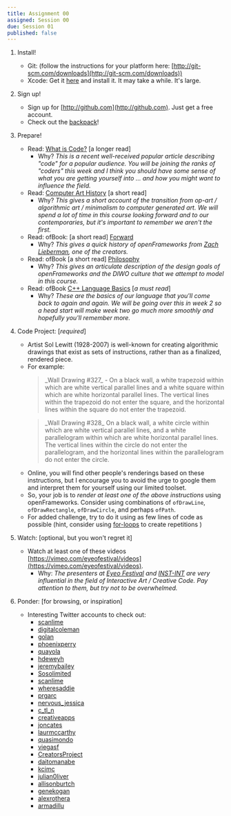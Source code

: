 ```yaml
---
title: Assignment 00
assigned: Session 00
due: Session 01
published: false
---
```


1. Install!
    - Git: (follow the instructions for your platform here: [http://git-scm.com/downloads](http://git-scm.com/downloads))
    - Xcode: Get it [here](https://itunes.apple.com/us/app/xcode/id497799835?mt=12) and install it. It may take a while. It's large.
2. Sign up!
    - Sign up for [http://github.com](http://github.com). Just get a free account.
    - Check out the [backpack](https://education.github.com/pack)!
3. Prepare!
    - Read: [What is Code?](http://www.bloomberg.com/graphics/2015-paul-ford-what-is-code/) [a longer read]
        - Why? _This is a recent well-received popular article describing "code" for a popular audience. You will be joining the ranks of "coders" this week and I think you should have some sense of what you are getting yourself into ... and how you might want to influence the field._
    - Read: [Computer Art History](http://www.vam.ac.uk/content/articles/a/computer-art-history/) [a short read]
        - Why? _This gives a short account of the transition from op-art / algorithmic art / minimalism to computer generated art. We will spend a lot of time in this course looking forward and to our contemporaries, but it's important to remember we aren't the first._
    - Read: ofBook: [a short read] [Forward](http://openframeworks.cc/ofBook/chapters/foreword.html)
        - Why? _This gives a quick history of openFrameworks from [Zach Lieberman](http://thesystemis.com/), one of the creators._
    - Read: ofBook [a short read] [Philosophy](http://openframeworks.cc/ofBook/chapters/of_philosophy.html)
        - Why? _This gives an articulate description of the design goals of openFrameworks and the DIWO culture that we attempt to model in this course._
    - Read: ofBook [C++ Language Basics](http://openframeworks.cc/ofBook/chapters/cplusplus_basics.html) [*a must read*]
        - Why? _These are the basics of our language that you'll come back to again and again. We will be going over this in week 2 so a head start will make week two go much more smoothly and hopefully you'll remember more._
4. Code Project: [*required*]
    - Artist Sol Lewitt (1928-2007) is well-known for creating algorithmic drawings that exist as sets of instructions, rather than as a finalized, rendered piece.
    - For example:
      <blockquote>
      _Wall Drawing #327_ -
      On a black wall, a white trapezoid within which are white vertical parallel lines and a white square within which are white horizontal parallel lines. The vertical lines within the trapezoid do not enter the square, and the horizontal lines within the square do not enter the trapezoid.
      </blockquote>
      <blockquote>
      _Wall Drawing #328_
      On a black wall, a white circle within which are white vertical parallel lines, and a white parallelogram within which are white horizontal parallel lines. The vertical lines within the circle do not enter the parallelogram, and the horizontal lines within the parallelogram do not enter the circle.
      </blockquote>
    - Online, you will find other people's renderings based on these instructions, but I encourage you to avoid the urge to google them and interpret them for yourself using our limited toolset.
    - So, your job is to *render at least one of the above instructions* using openFrameworks. Consider using combinations of `ofDrawLine`, `ofDrawRectangle`, `ofDrawCircle`, and perhaps `ofPath`.
    - For added challenge, try to do it using as few lines of code as possible (hint, consider using [for-loops](http://www.tutorialspoint.com/cplusplus/cpp_for_loop.htm) to create repetitions )

5. Watch: [optional, but you won't regret it]
    - Watch at least one of these videos [https://vimeo.com/eyeofestival/videos](https://vimeo.com/eyeofestival/videos).
        - Why: _The presenters at [Eyeo Festival](http://eyeofestival.com/) and [INST-INT](http://inst-int.com/) are very influential in the field of Interactive Art / Creative Code. Pay attention to them, but try not to be overwhelmed._

6. Ponder: [for browsing, or inspiration]
    - Interesting Twitter accounts to check out:
      - [scanlime](https://twitter.com/scanlime)
      - [digitalcoleman](https://twitter.com/digitalcoleman)
      - [golan](https://twitter.com/golan)
      - [phoenixperry](https://twitter.com/phoenixperry)
      - [quayola](https://twitter.com/quayola)
      - [hdeweyh](https://twitter.com/hdeweyh)
      - [jeremybailey](https://twitter.com/jeremybailey)
      - [Sosolimited](https://twitter.com/Sosolimited)
      - [scanlime](https://twitter.com/scanlime)
      - [wheresaddie](https://twitter.com/wheresaddie)
      - [prgarc](https://twitter.com/prgarc)
      - [nervous_jessica](https://twitter.com/nervous_jessica)
      - [c_tl_n](https://twitter.com/c_tl_n)
      - [creativeapps](https://twitter.com/creativeapps)
      - [joncates](https://twitter.com/joncates)
      - [laurmccarthy](https://twitter.com/laurmccarthy)
      - [quasimondo](https://twitter.com/quasimondo)
      - [viegasf](https://twitter.com/viegasf)
      - [CreatorsProject](https://twitter.com/CreatorsProject)
      - [daitomanabe](https://twitter.com/daitomanabe)
      - [kcimc](https://twitter.com/kcimc)
      - [julian0liver](https://twitter.com/julian0liver)
      - [allisonburtch](https://twitter.com/allisonburtch)
      - [genekogan](https://twitter.com/genekogan)
      - [alexrothera](https://twitter.com/alexrothera)
      - [armadillu](https://twitter.com/armadillu)
